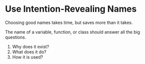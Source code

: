 # Use Intention-Revealing Names

Choosing good names takes time, but saves more than it takes.

The name of a variable, function, or class should answer all the big questions.

1. Why does it exist?
2. What does it do?
3. How it is used?
